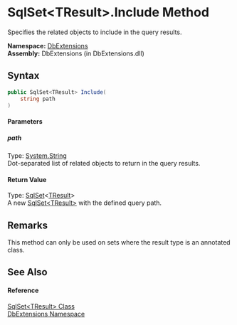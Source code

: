 SqlSet&lt;TResult>.Include Method
=================================
Specifies the related objects to include in the query results.

**Namespace:** [DbExtensions][1]  
**Assembly:** DbExtensions (in DbExtensions.dll)

Syntax
------

```csharp
public SqlSet<TResult> Include(
	string path
)
```

#### Parameters

##### *path*
Type: [System.String][2]  
Dot-separated list of related objects to return in the query results.

#### Return Value
Type: [SqlSet][3]&lt;[TResult][3]>  
A new [SqlSet&lt;TResult>][3] with the defined query path.

Remarks
-------
 This method can only be used on sets where the result type is an annotated class. 

See Also
--------

#### Reference
[SqlSet&lt;TResult> Class][3]  
[DbExtensions Namespace][1]  

[1]: ../README.md
[2]: http://msdn.microsoft.com/en-us/library/s1wwdcbf
[3]: README.md